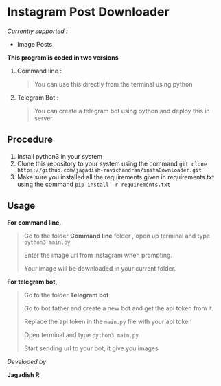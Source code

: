 

# Instagram Post Downloader


*Currently supported :* 

 - Image Posts


**This program is coded in two versions**

1. Command line :
	  >You can use this directly from the terminal using python
 
2. Telegram Bot :
	  >You can create a telegram bot using python and deploy this in server
  

## Procedure

1. Install python3 in your system
2. Clone this repository to your system using the command `git clone https://github.com/jagadish-ravichandran/instaDownloader.git`
3. Make sure you installed all the requirements given in requirements.txt using the command `pip install -r requirements.txt`


## Usage

**For command line,**
> Go to the folder **Command line** folder , open up terminal and type `python3 main.py`
> 
>  Enter the image url from instagram when prompting.
>  
>  Your image will be downloaded in your current folder.

**For telegram bot,**
> Go to the folder **Telegram bot**
> 
> Go to bot father and create a new bot and get the api token from it.
> 
> Replace the api token in the `main.py` file with your api token
> 
> Open terminal and type `python3 main.py`
> 
> Start sending url to your bot, it give you images




*Developed by* 

**Jagadish R**

	
